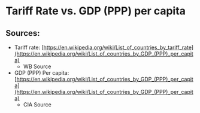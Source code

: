 # Tariff Rate vs. GDP (PPP) per capita

## Sources:

* Tariff rate: [https://en.wikipedia.org/wiki/List_of_countries_by_tariff_rate](https://en.wikipedia.org/wiki/List_of_countries_by_GDP_(PPP)_per_capita)
  * WB Source
* GDP (PPP) Per capita: [https://en.wikipedia.org/wiki/List_of_countries_by_GDP_(PPP)_per_capita](https://en.wikipedia.org/wiki/List_of_countries_by_GDP_(PPP)_per_capita)
  * CIA Source
